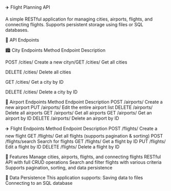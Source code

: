 ✈️ Flight Planning API

A simple RESTful application for managing cities, airports, flights, and connecting flights. Supports persistent storage using files or SQL databases.

🚀 API Endpoints

🏙️ City Endpoints
Method	Endpoint	Description

POST	/cities/	Create a new cityn/GET	/cities/	Get all cities

DELETE	/cities/	Delete all cities

GET	/cities/<id>	Get a city by ID

DELETE	/cities/<id>	Delete a city by ID


🛫 Airport Endpoints
Method	Endpoint	Description
POST	/airports/	Create a new airport
PUT	/airports/	Edit the entire airport list
DELETE	/airports/	Delete all airports
GET	/airports/	Get all airports
GET	/airports/<id>	Get an airport by ID
DELETE	/airports/<id>	Delete an airport by ID

✈️ Flight Endpoints
Method	Endpoint	Description
POST	/flights/	Create a new flight
GET	/flights/	Get all flights (supports pagination & sorting)
POST	/flights/search	Search for flights
GET	/flights/<id>	Get a flight by ID
PUT	/flights/<id>	Edit a flight by ID
DELETE	/flights/<id>	Delete a flight by ID

📌 Features
Manage cities, airports, flights, and connecting flights
RESTful API with full CRUD operations
Search and filter flights with various criteria
Supports pagination, sorting, and data persistence

💾 Data Persistence
This application supports:
Saving data to files
Connecting to an SQL database
